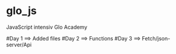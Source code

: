 # glo_js
JavaScript intensiv Glo Academy

#Day 1 ==> Added files
#Day 2 ==> Functions
#Day 3 ==> Fetch/json-server/Api
